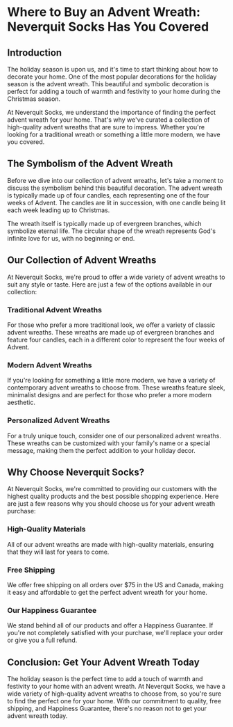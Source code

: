 # Where to Buy an Advent Wreath: Neverquit Socks Has You Covered

## Introduction

The holiday season is upon us, and it's time to start thinking about how to decorate your home. One of the most popular decorations for the holiday season is the advent wreath. This beautiful and symbolic decoration is perfect for adding a touch of warmth and festivity to your home during the Christmas season.

At Neverquit Socks, we understand the importance of finding the perfect advent wreath for your home. That's why we've curated a collection of high-quality advent wreaths that are sure to impress. Whether you're looking for a traditional wreath or something a little more modern, we have you covered.

## The Symbolism of the Advent Wreath

Before we dive into our collection of advent wreaths, let's take a moment to discuss the symbolism behind this beautiful decoration. The advent wreath is typically made up of four candles, each representing one of the four weeks of Advent. The candles are lit in succession, with one candle being lit each week leading up to Christmas.

The wreath itself is typically made up of evergreen branches, which symbolize eternal life. The circular shape of the wreath represents God's infinite love for us, with no beginning or end.

## Our Collection of Advent Wreaths

At Neverquit Socks, we're proud to offer a wide variety of advent wreaths to suit any style or taste. Here are just a few of the options available in our collection:

### Traditional Advent Wreaths

For those who prefer a more traditional look, we offer a variety of classic advent wreaths. These wreaths are made up of evergreen branches and feature four candles, each in a different color to represent the four weeks of Advent.

### Modern Advent Wreaths

If you're looking for something a little more modern, we have a variety of contemporary advent wreaths to choose from. These wreaths feature sleek, minimalist designs and are perfect for those who prefer a more modern aesthetic.

### Personalized Advent Wreaths

For a truly unique touch, consider one of our personalized advent wreaths. These wreaths can be customized with your family's name or a special message, making them the perfect addition to your holiday decor.

## Why Choose Neverquit Socks?

At Neverquit Socks, we're committed to providing our customers with the highest quality products and the best possible shopping experience. Here are just a few reasons why you should choose us for your advent wreath purchase:

### High-Quality Materials

All of our advent wreaths are made with high-quality materials, ensuring that they will last for years to come.

### Free Shipping

We offer free shipping on all orders over $75 in the US and Canada, making it easy and affordable to get the perfect advent wreath for your home.

### Our Happiness Guarantee

We stand behind all of our products and offer a Happiness Guarantee. If you're not completely satisfied with your purchase, we'll replace your order or give you a full refund.

## Conclusion: Get Your Advent Wreath Today

The holiday season is the perfect time to add a touch of warmth and festivity to your home with an advent wreath. At Neverquit Socks, we have a wide variety of high-quality advent wreaths to choose from, so you're sure to find the perfect one for your home. With our commitment to quality, free shipping, and Happiness Guarantee, there's no reason not to get your advent wreath today.